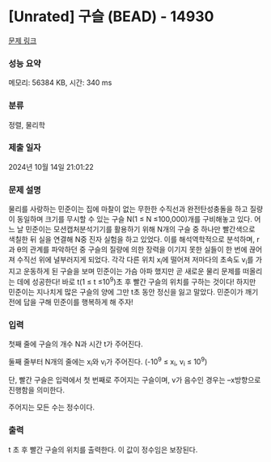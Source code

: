 # [Unrated] 구슬 (BEAD) - 14930 

[문제 링크](https://www.acmicpc.net/problem/14930) 

### 성능 요약

메모리: 56384 KB, 시간: 340 ms

### 분류

정렬, 물리학

### 제출 일자

2024년 10월 14일 21:01:22

### 문제 설명

<p>물리를 사랑하는 민준이는 집에 마찰이 없는 무한한 수직선과 완전탄성충돌을 하고 질량이 동일하며 크기를 무시할 수 있는 구슬 N(1 ≤ N ≤100,000)개를 구비해놓고 있다. 어느 날 민준이는 모션캡처분석기기를 활용하기 위해 N개의 구슬 중 하나만 빨간색으로 색칠한 뒤 실을 연결해 N중 진자 실험을 하고 있었다. 이를 해석역학적으로 분석하며, r과 θ의 관계를 파악하던 중 구슬의 질량에 의한 장력을 이기지 못한 실들이 한 번에 끊어져 수직선 위에 널부러지게 되었다. 각각 다른 위치 x<sub>i</sub>에 떨어져 저마다의 초속도 v<sub>i</sub>를 가지고 운동하게 된 구슬을 보며 민준이는 가슴 아파 했지만 곧 새로운 물리 문제를 떠올리는 데에 성공한다! 바로 t(1 ≤ t ≤10<sup>9</sup>)초 후 빨간 구슬의 위치를 구하는 것이다! 하지만 민준이는 지나치게 많은 구슬의 양에 그만 t초 동안 정신을 잃고 말았다. 민준이가 깨기 전에 답을 구해 민준이를 행복하게 해 주자!</p>

### 입력 

 <p>첫째 줄에 구슬의 개수 N과 시간 t가 주어진다.</p>

<p>둘째 줄부터 N개의 줄에는 x<sub>i</sub>와 v<sub>i</sub>가 주어진다. (-10<sup>9</sup> ≤ x<sub>i</sub>, v<sub>i</sub> ≤ 10<sup>9</sup>)</p>

<p>단, 빨간 구슬은 입력에서 첫 번째로 주어지는 구슬이며, v가 음수인 경우는 –x방향으로 진행함을 의미한다.</p>

<p>주어지는 모든 수는 정수이다.</p>

### 출력 

 <p>t 초 후 빨간 구슬의 위치를 출력한다. 이 값이 정수임은 보장된다.</p>

